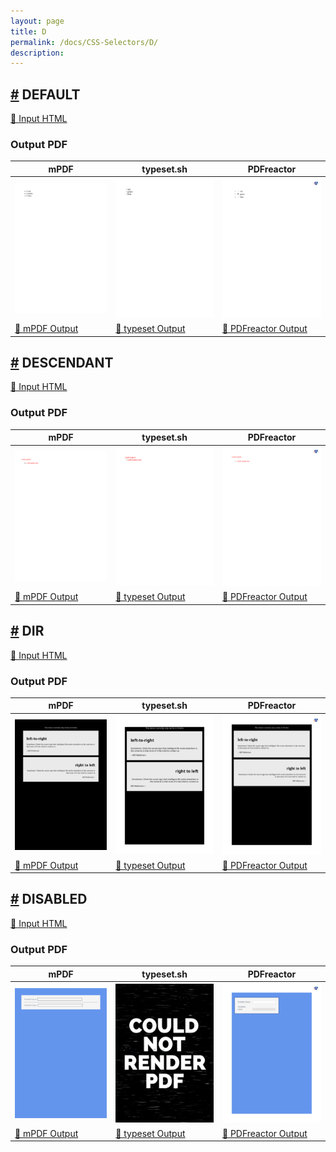 ```yaml
---
layout: page
title: D
permalink: /docs/CSS-Selectors/D/
description: 
---
```




## <a name="DEFAULT" id="DEFAULT" href="#DEFAULT">#</a> DEFAULT

[📄 Input HTML](/html/CSS%20Selectors/D/default.html)

### Output PDF

| mPDF | typeset.sh | PDFreactor |
|---------|---------|---------|
| ![mPDF Preview](mpdf__html_CSS_Selectors_D_default.html.png) | ![typeset Preview](typeset__html_CSS_Selectors_D_default.html.png) | ![PDFreactor Preview](pdfreactor__html_CSS_Selectors_D_default.html.png) |
| [📕 mPDF Output](mpdf__html_CSS_Selectors_D_default.html.pdf) | [📕 typeset Output](typeset__html_CSS_Selectors_D_default.html.pdf) | [📕 PDFreactor Output](pdfreactor__html_CSS_Selectors_D_default.html.pdf) |

## <a name="DESCENDANT" id="DESCENDANT" href="#DESCENDANT">#</a> DESCENDANT

[📄 Input HTML](/html/CSS%20Selectors/D/descendant.html)

### Output PDF

| mPDF | typeset.sh | PDFreactor |
|---------|---------|---------|
| ![mPDF Preview](mpdf__html_CSS_Selectors_D_descendant.html.png) | ![typeset Preview](typeset__html_CSS_Selectors_D_descendant.html.png) | ![PDFreactor Preview](pdfreactor__html_CSS_Selectors_D_descendant.html.png) |
| [📕 mPDF Output](mpdf__html_CSS_Selectors_D_descendant.html.pdf) | [📕 typeset Output](typeset__html_CSS_Selectors_D_descendant.html.pdf) | [📕 PDFreactor Output](pdfreactor__html_CSS_Selectors_D_descendant.html.pdf) |

## <a name="DIR" id="DIR" href="#DIR">#</a> DIR

[📄 Input HTML](/html/CSS%20Selectors/D/dir.html)

### Output PDF

| mPDF | typeset.sh | PDFreactor |
|---------|---------|---------|
| ![mPDF Preview](mpdf__html_CSS_Selectors_D_dir.html.png) | ![typeset Preview](typeset__html_CSS_Selectors_D_dir.html.png) | ![PDFreactor Preview](pdfreactor__html_CSS_Selectors_D_dir.html.png) |
| [📕 mPDF Output](mpdf__html_CSS_Selectors_D_dir.html.pdf) | [📕 typeset Output](typeset__html_CSS_Selectors_D_dir.html.pdf) | [📕 PDFreactor Output](pdfreactor__html_CSS_Selectors_D_dir.html.pdf) |

## <a name="DISABLED" id="DISABLED" href="#DISABLED">#</a> DISABLED

[📄 Input HTML](/html/CSS%20Selectors/D/disabled.html)

### Output PDF

| mPDF | typeset.sh | PDFreactor |
|---------|---------|---------|
| ![mPDF Preview](mpdf__html_CSS_Selectors_D_disabled.html.png) | ![typeset Preview](typeset__html_CSS_Selectors_D_disabled.html.png) | ![PDFreactor Preview](pdfreactor__html_CSS_Selectors_D_disabled.html.png) |
| [📕 mPDF Output](mpdf__html_CSS_Selectors_D_disabled.html.pdf) | [📕 typeset Output](typeset__html_CSS_Selectors_D_disabled.html.pdf) | [📕 PDFreactor Output](pdfreactor__html_CSS_Selectors_D_disabled.html.pdf) |


